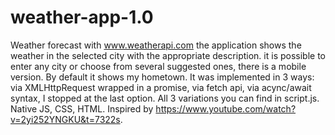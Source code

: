 # weather-app-1.0
Weather forecast with www.weatherapi.com
the application shows the weather in the selected city with the appropriate description. 
it is possible to enter any city or choose from several suggested ones, there is a mobile version.
By default it shows my hometown.
It was implemented in 3 ways: via XMLHttpRequest wrapped in a promise, via fetch api, via acync/await syntax, I stopped at the last option.
All 3 variations you can find in script.js.
Native JS, CSS, HTML.
Inspired by https://www.youtube.com/watch?v=2yi252YNGKU&t=7322s.
